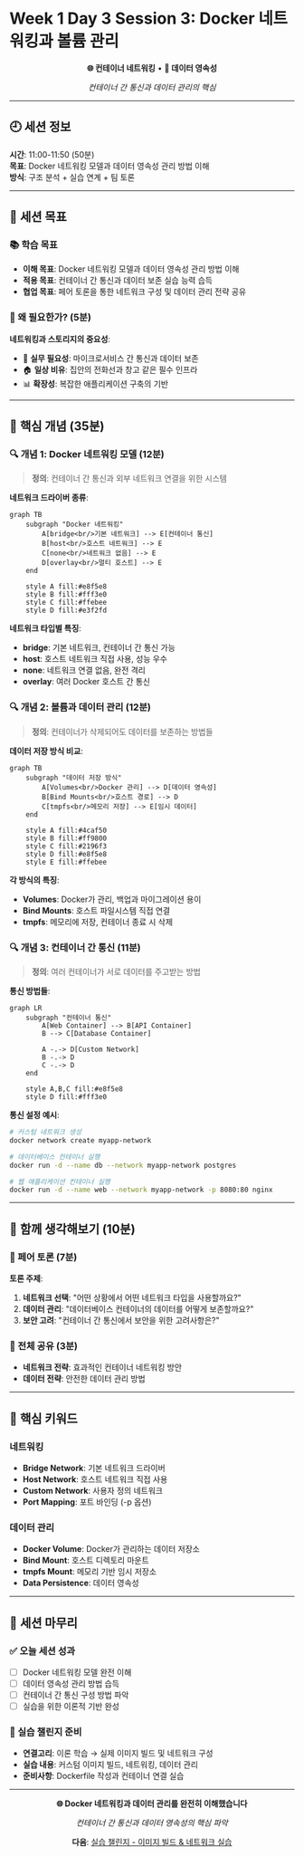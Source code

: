 # Week 1 Day 3 Session 3: Docker 네트워킹과 볼륨 관리

<div align="center">

**🌐 컨테이너 네트워킹** • **💾 데이터 영속성**

*컨테이너 간 통신과 데이터 관리의 핵심*

</div>

---

## 🕘 세션 정보

**시간**: 11:00-11:50 (50분)  
**목표**: Docker 네트워킹 모델과 데이터 영속성 관리 방법 이해  
**방식**: 구조 분석 + 실습 연계 + 팀 토론

---

## 🎯 세션 목표

### 📚 학습 목표
- **이해 목표**: Docker 네트워킹 모델과 데이터 영속성 관리 방법 이해
- **적용 목표**: 컨테이너 간 통신과 데이터 보존 실습 능력 습득
- **협업 목표**: 페어 토론을 통한 네트워크 구성 및 데이터 관리 전략 공유

### 🤔 왜 필요한가? (5분)

**네트워킹과 스토리지의 중요성**:
- 💼 **실무 필요성**: 마이크로서비스 간 통신과 데이터 보존
- 🏠 **일상 비유**: 집안의 전화선과 창고 같은 필수 인프라
- 📊 **확장성**: 복잡한 애플리케이션 구축의 기반

---

## 📖 핵심 개념 (35분)

### 🔍 개념 1: Docker 네트워킹 모델 (12분)

> **정의**: 컨테이너 간 통신과 외부 네트워크 연결을 위한 시스템

**네트워크 드라이버 종류**:
```mermaid
graph TB
    subgraph "Docker 네트워킹"
        A[bridge<br/>기본 네트워크] --> E[컨테이너 통신]
        B[host<br/>호스트 네트워크] --> E
        C[none<br/>네트워크 없음] --> E
        D[overlay<br/>멀티 호스트] --> E
    end
    
    style A fill:#e8f5e8
    style B fill:#fff3e0
    style C fill:#ffebee
    style D fill:#e3f2fd
```

**네트워크 타입별 특징**:
- **bridge**: 기본 네트워크, 컨테이너 간 통신 가능
- **host**: 호스트 네트워크 직접 사용, 성능 우수
- **none**: 네트워크 연결 없음, 완전 격리
- **overlay**: 여러 Docker 호스트 간 통신

### 🔍 개념 2: 볼륨과 데이터 관리 (12분)

> **정의**: 컨테이너가 삭제되어도 데이터를 보존하는 방법들

**데이터 저장 방식 비교**:
```mermaid
graph TB
    subgraph "데이터 저장 방식"
        A[Volumes<br/>Docker 관리] --> D[데이터 영속성]
        B[Bind Mounts<br/>호스트 경로] --> D
        C[tmpfs<br/>메모리 저장] --> E[임시 데이터]
    end
    
    style A fill:#4caf50
    style B fill:#ff9800
    style C fill:#2196f3
    style D fill:#e8f5e8
    style E fill:#ffebee
```

**각 방식의 특징**:
- **Volumes**: Docker가 관리, 백업과 마이그레이션 용이
- **Bind Mounts**: 호스트 파일시스템 직접 연결
- **tmpfs**: 메모리에 저장, 컨테이너 종료 시 삭제

### 🔍 개념 3: 컨테이너 간 통신 (11분)

> **정의**: 여러 컨테이너가 서로 데이터를 주고받는 방법

**통신 방법들**:
```mermaid
graph LR
    subgraph "컨테이너 통신"
        A[Web Container] --> B[API Container]
        B --> C[Database Container]
        
        A -.-> D[Custom Network]
        B -.-> D
        C -.-> D
    end
    
    style A,B,C fill:#e8f5e8
    style D fill:#fff3e0
```

**통신 설정 예시**:
```bash
# 커스텀 네트워크 생성
docker network create myapp-network

# 데이터베이스 컨테이너 실행
docker run -d --name db --network myapp-network postgres

# 웹 애플리케이션 컨테이너 실행
docker run -d --name web --network myapp-network -p 8080:80 nginx
```

---

## 💭 함께 생각해보기 (10분)

### 🤝 페어 토론 (7분)
**토론 주제**:
1. **네트워크 선택**: "어떤 상황에서 어떤 네트워크 타입을 사용할까요?"
2. **데이터 관리**: "데이터베이스 컨테이너의 데이터를 어떻게 보존할까요?"
3. **보안 고려**: "컨테이너 간 통신에서 보안을 위한 고려사항은?"

### 🎯 전체 공유 (3분)
- **네트워크 전략**: 효과적인 컨테이너 네트워킹 방안
- **데이터 전략**: 안전한 데이터 관리 방법

---

## 🔑 핵심 키워드

### 네트워킹
- **Bridge Network**: 기본 네트워크 드라이버
- **Host Network**: 호스트 네트워크 직접 사용
- **Custom Network**: 사용자 정의 네트워크
- **Port Mapping**: 포트 바인딩 (-p 옵션)

### 데이터 관리
- **Docker Volume**: Docker가 관리하는 데이터 저장소
- **Bind Mount**: 호스트 디렉토리 마운트
- **tmpfs Mount**: 메모리 기반 임시 저장소
- **Data Persistence**: 데이터 영속성

---

## 📝 세션 마무리

### ✅ 오늘 세션 성과
- [ ] Docker 네트워킹 모델 완전 이해
- [ ] 데이터 영속성 관리 방법 습득
- [ ] 컨테이너 간 통신 구성 방법 파악
- [ ] 실습을 위한 이론적 기반 완성

### 🎯 실습 챌린지 준비
- **연결고리**: 이론 학습 → 실제 이미지 빌드 및 네트워크 구성
- **실습 내용**: 커스텀 이미지 빌드, 네트워킹, 데이터 관리
- **준비사항**: Dockerfile 작성과 컨테이너 연결 실습

---

<div align="center">

**🌐 Docker 네트워킹과 데이터 관리를 완전히 이해했습니다**

*컨테이너 간 통신과 데이터 영속성의 핵심 파악*

**다음**: [실습 챌린지 - 이미지 빌드 & 네트워크 실습](../README.md#실습-챌린지)

</div>